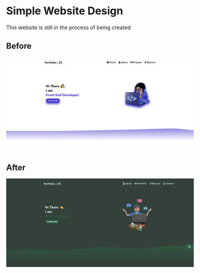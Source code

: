 # Simple Website Design
This website is still in the process of being created

## Before
<img src="./web-page.png">

## After
<img src="./web-green.png">

